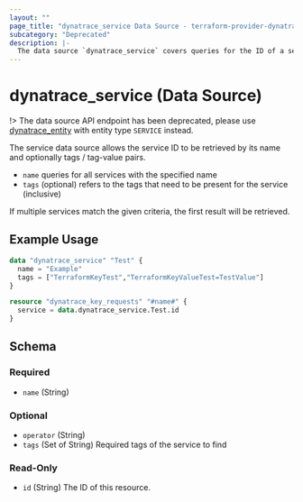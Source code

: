 ```yaml
---
layout: ""
page_title: "dynatrace_service Data Source - terraform-provider-dynatrace"
subcategory: "Deprecated"
description: |-
  The data source `dynatrace_service` covers queries for the ID of a service based on name and tags / tag-value pairs
---
```


# dynatrace_service (Data Source)

!> The data source API endpoint has been deprecated, please use [dynatrace_entity](https://registry.terraform.io/providers/dynatrace-oss/dynatrace/latest/docs/data-sources/entity) with entity type `SERVICE` instead.

The service data source allows the service ID to be retrieved by its name and optionally tags / tag-value pairs.

- `name` queries for all services with the specified name
- `tags` (optional) refers to the tags that need to be present for the service (inclusive)

If multiple services match the given criteria, the first result will be retrieved.

## Example Usage

```terraform
data "dynatrace_service" "Test" {
  name = "Example"
  tags = ["TerraformKeyTest","TerraformKeyValueTest=TestValue"]
}

resource "dynatrace_key_requests" "#name#" {
  service = data.dynatrace_service.Test.id
}
```

<!-- schema generated by tfplugindocs -->
## Schema

### Required

- `name` (String)

### Optional

- `operator` (String)
- `tags` (Set of String) Required tags of the service to find

### Read-Only

- `id` (String) The ID of this resource.